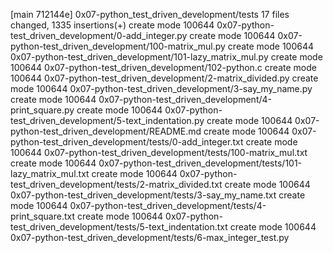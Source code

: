 [main 712144e] 0x07-python_test_driven_development/tests
 17 files changed, 1335 insertions(+)
 create mode 100644 0x07-python-test_driven_development/0-add_integer.py
 create mode 100644 0x07-python-test_driven_development/100-matrix_mul.py
 create mode 100644 0x07-python-test_driven_development/101-lazy_matrix_mul.py
 create mode 100644 0x07-python-test_driven_development/102-python.c
 create mode 100644 0x07-python-test_driven_development/2-matrix_divided.py
 create mode 100644 0x07-python-test_driven_development/3-say_my_name.py
 create mode 100644 0x07-python-test_driven_development/4-print_square.py
 create mode 100644 0x07-python-test_driven_development/5-text_indentation.py
 create mode 100644 0x07-python-test_driven_development/README.md
 create mode 100644 0x07-python-test_driven_development/tests/0-add_integer.txt
 create mode 100644 0x07-python-test_driven_development/tests/100-matrix_mul.txt
 create mode 100644 0x07-python-test_driven_development/tests/101-lazy_matrix_mul.txt
 create mode 100644 0x07-python-test_driven_development/tests/2-matrix_divided.txt
 create mode 100644 0x07-python-test_driven_development/tests/3-say_my_name.txt
 create mode 100644 0x07-python-test_driven_development/tests/4-print_square.txt
 create mode 100644 0x07-python-test_driven_development/tests/5-text_indentation.txt
 create mode 100644 0x07-python-test_driven_development/tests/6-max_integer_test.py
